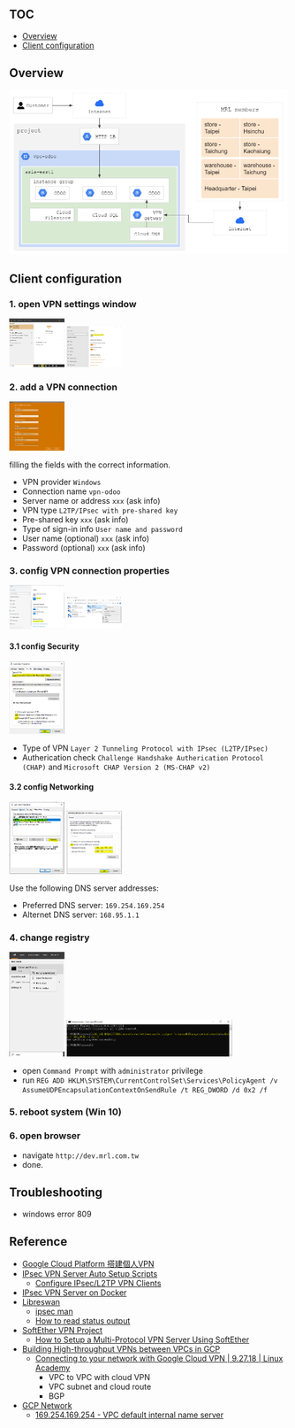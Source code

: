 ## TOC
* [Overview](#overview)
* [Client configuration](#client-configuration)


## Overview

![](https://github.com/MRLIVING/odoo/blob/master/doc/img/mrl_vpn_overview.PNG)


## Client configuration
### 1. open VPN settings window
   <img src="https://github.com/MRLIVING/odoo/blob/master/doc/img/open_vpn_settings.png" width=100 />
   <img src="https://github.com/MRLIVING/odoo/blob/master/doc/img/settings_add_a_vpn.PNG" width=100/>

### 2. add a VPN connection
   <img src="https://github.com/MRLIVING/odoo/blob/master/doc/img/add_a_vpn.PNG" width=100 />

   filling the fields with the correct information.  
   * VPN provider            `Windows`
   * Connection name         `vpn-odoo`
   * Server name or address  `xxx` (ask info)
   * VPN type                `L2TP/IPsec with pre-shared key`
   * Pre-shared key          `xxx` (ask info)
   * Type of sign-in info    `User name and password`
   * User name (optional)    `xxx` (ask info)
   * Password (optional)     `xxx` (ask info)

### 3. config VPN connection properties  
   <img src="https://github.com/MRLIVING/odoo/blob/master/doc/img/change_adapter_options.PNG" width=100 />
   <img src="https://github.com/MRLIVING/odoo/blob/master/doc/img/open_conn_properties.png" width=100 />

####   3.1 config Security  
   <img src="https://github.com/MRLIVING/odoo/blob/master/doc/img/config_conn_security.PNG" width=100 />  

   * Type of VPN     `Layer 2 Tunneling Protocol with IPsec (L2TP/IPsec)`
   * Autherication   check `Challenge Handshake Autherication Protocol (CHAP)` and `Microsoft CHAP Version 2 (MS-CHAP v2)`

####   3.2 config Networking  
   <img src="https://github.com/MRLIVING/odoo/blob/master/doc/img/open_networking_properties.PNG" width=100 />
   <img src="https://github.com/MRLIVING/odoo/blob/master/doc/img/config_conn_dns.PNG" width=100 />  

   Use the following DNS server addresses:
   * Preferred DNS server: `169.254.169.254`
   * Alternet DNS server: `168.95.1.1`

### 4. change registry  
   <img src="https://github.com/MRLIVING/odoo/blob/master/doc/img/cmd_run_as_admin.png" width=100 /> 
   <img src="https://github.com/MRLIVING/odoo/blob/master/doc/img/run_cmd_2_change_registry.png" width=300 />  

   * open `Command Prompt` with `administrator` privilege
   * run `REG ADD HKLM\SYSTEM\CurrentControlSet\Services\PolicyAgent /v AssumeUDPEncapsulationContextOnSendRule /t REG_DWORD /d 0x2 /f`

### 5. reboot system (Win 10)

### 6. open browser 
   * navigate `http://dev.mrl.com.tw` 
   * done.
     
## Troubleshooting
* windows error 809

## Reference
* [Google Cloud Platform 搭建個人VPN](https://medium.com/%E6%BE%84%E6%80%9D%E8%A8%AD%E8%A8%88-%E6%B2%88%E6%80%9D%E4%B8%96%E7%95%8C%E7%9A%84%E8%A7%A3%E6%B1%BA%E6%96%B9%E6%A1%88/google-cloud-platform-%E6%90%AD%E5%BB%BA%E5%80%8B%E4%BA%BAvpn-358ccdbeca40)
* [IPsec VPN Server Auto Setup Scripts](https://github.com/hwdsl2/setup-ipsec-vpn)
  * [Configure IPsec/L2TP VPN Clients](https://github.com/hwdsl2/setup-ipsec-vpn/blob/master/docs/clients.md)
* [IPsec VPN Server on Docker](https://github.com/hwdsl2/docker-ipsec-vpn-server)
* [Libreswan](https://github.com/libreswan/libreswan)
  * [ipsec man](https://libreswan.org/man/)
  * [How to read status output](https://libreswan.org/wiki/How_to_read_status_output)
* [SoftEther VPN Project](https://www.softether.org/)
  * [How to Setup a Multi-Protocol VPN Server Using SoftEther](https://www.digitalocean.com/community/tutorials/how-to-setup-a-multi-protocol-vpn-server-using-softether)
* [Building High-throughput VPNs between VPCs in GCP](https://cloud.google.com/solutions/building-high-throughput-vpns#top_of_page)
  * [Connecting to your network with Google Cloud VPN | 9.27.18 | Linux Academy](https://www.youtube.com/watch?v=Uhws3bXR7sc)
    * VPC to VPC with cloud VPN
    * VPC subnet and cloud route
    * BGP
* [GCP Network](https://www.youtube.com/playlist?list=PLIivdWyY5sqJ0oXcnZYqOnuNRsLF9H48u)
  * [169.254.169.254 - VPC default internal name server](https://cloud.google.com/dns/docs/overview#vpc-name-resolution-order)
